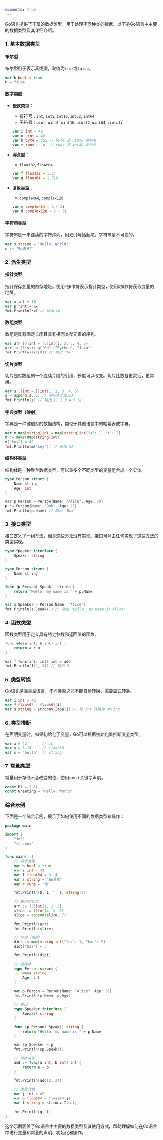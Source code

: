 ```yaml
---
comments: true
---
```


Go语言提供了丰富的数据类型，用于处理不同种类的数据。以下是Go语言中主要的数据类型及其详细介绍。

### 1. 基本数据类型

#### 布尔型

布尔型用于表示真或假，取值为`true`或`false`。

```go
var b bool = true
b = false
```

#### 数字类型

- **整数类型**：
  - 有符号：`int`, `int8`, `int16`, `int32`, `int64`
  - 无符号：`uint`, `uint8`, `uint16`, `uint32`, `uint64`, `uintptr`

  ```go
  var i int = 42
  var u uint = 42
  var b byte = 255 // byte 是 uint8 的别名
  var r rune = 'a' // rune 是 int32 的别名
  ```

- **浮点型**：
  - `float32`, `float64`

  ```go
  var f float32 = 3.14
  var g float64 = 2.718
  ```

- **复数类型**：
  - `complex64`, `complex128`

  ```go
  var c complex64 = 1 + 2i
  var d complex128 = 2 + 3i
  ```

#### 字符串类型

字符串是一串连续的字符序列，用双引号括起来。字符串是不可变的。

```go
var s string = "Hello, World!"
s := "Go语言"
```

### 2. 派生类型

#### 指针类型

指针保存变量的内存地址。使用`*`操作符表示指针类型，使用`&`操作符获取变量的地址。

```go
var x int = 10
var p *int = &x
fmt.Println(*p) // 输出 10
```

#### 数组类型

数组是具有固定长度且具有相同类型元素的序列。

```go
var arr [5]int = [5]int{1, 2, 3, 4, 5}
arr := [3]string{"Go", "Python", "Java"}
fmt.Println(arr[0]) // 输出 "Go"
```

#### 切片类型

切片是对数组的一个连续片段的引用，长度可以改变。切片比数组更灵活，更常用。

```go
var s []int = []int{1, 2, 3, 4, 5}
s = append(s, 6) // 向切片添加元素
fmt.Println(s) // 输出 [1 2 3 4 5 6]
```

#### 字典类型（映射）

字典是一种键值对的数据结构，类似于其他语言中的哈希表或字典。

```go
var m map[string]int = map[string]int{"a": 1, "b": 2}
m := make(map[string]int)
m["key"] = 42
fmt.Println(m["key"]) // 输出 42
```

#### 结构体类型

结构体是一种聚合数据类型，可以将多个不同类型的变量组合成一个实体。

```go
type Person struct {
    Name string
    Age  int
}

var p Person = Person{Name: "Alice", Age: 30}
p := Person{Name: "Bob", Age: 25}
fmt.Println(p.Name) // 输出 "Bob"
```

### 3. 接口类型

接口定义了一组方法，但是这些方法没有实现。接口可以由任何实现了这些方法的类型实现。

```go
type Speaker interface {
    Speak() string
}

type Person struct {
    Name string
}

func (p Person) Speak() string {
    return "Hello, my name is " + p.Name
}

var s Speaker = Person{Name: "Alice"}
fmt.Println(s.Speak()) // 输出 "Hello, my name is Alice"
```

### 4. 函数类型

函数类型用于定义具有特定参数和返回值的函数。

```go
func add(a int, b int) int {
    return a + b
}

var f func(int, int) int = add
fmt.Println(f(2, 3)) // 输出 5
```

### 5. 类型转换

Go语言是强类型语言，不同类型之间不能自动转换，需要显式转换。

```go
var i int = 42
var f float64 = float64(i)
var s string = strconv.Itoa(i) // 将 int 转换为 string
```

### 6. 类型推断

在声明变量时，如果初始化了变量，Go可以根据初始化值推断变量类型。

```go
var x = 42       // int
var y = 3.14     // float64
var s = "hello"  // string
```

### 7. 常量类型

常量用于存储不会改变的值，使用`const`关键字声明。

```go
const Pi = 3.14
const Greeting = "Hello, World"
```

### 综合示例

下面是一个综合示例，展示了如何使用不同的数据类型和操作：

```go
package main

import (
    "fmt"
    "strconv"
)

func main() {
    // 基本类型
    var b bool = true
    var i int = 42
    var f float64 = 3.14
    var s string = "Go语言"
    var r rune = '你'

    fmt.Println(b, i, f, s, string(r))

    // 数组和切片
    arr := [3]int{1, 2, 3}
    slice := []int{4, 5, 6}
    slice = append(slice, 7)

    fmt.Println(arr)
    fmt.Println(slice)

    // 字典（映射）
    dict := map[string]int{"foo": 1, "bar": 2}
    dict["baz"] = 3

    fmt.Println(dict)

    // 结构体
    type Person struct {
        Name string
        Age  int
    }

    var p Person = Person{Name: "Alice", Age: 30}
    fmt.Println(p.Name, p.Age)

    // 接口
    type Speaker interface {
        Speak() string
    }

    func (p Person) Speak() string {
        return "Hello, my name is " + p.Name
    }

    var sp Speaker = p
    fmt.Println(sp.Speak())

    // 函数类型
    add := func(a int, b int) int {
        return a + b
    }

    fmt.Println(add(2, 3))

    // 类型转换
    var j int = 42
    var g float64 = float64(j)
    var t string = strconv.Itoa(j)

    fmt.Println(g, t)
}
```

这个示例涵盖了Go语言中主要的数据类型及其使用方式，帮助理解如何在Go语言中进行变量和常量的声明、初始化和操作。